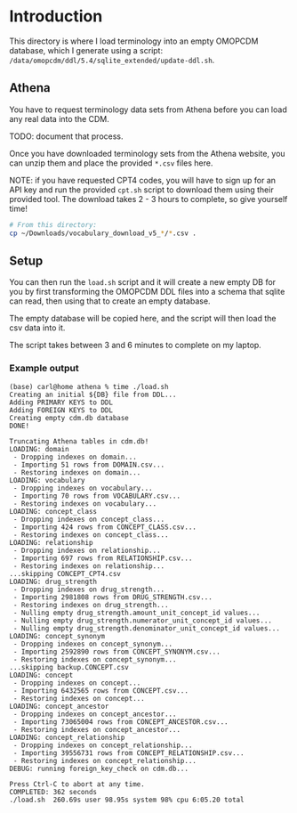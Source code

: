 # Introduction
This directory is where I load terminology into an empty OMOPCDM database, which I generate using a script: `/data/omopcdm/ddl/5.4/sqlite_extended/update-ddl.sh`.

## Athena
You have to request terminology data sets from Athena before you can load any real data into the CDM.

TODO: document that process.

Once you have downloaded terminology sets from the Athena website, you can unzip them and place the provided `*.csv` files here.

NOTE: if you have requested CPT4 codes, you will have to sign up for an API key and run the provided `cpt.sh` script to download them using their provided tool.  The download takes 2 - 3 hours to complete, so give yourself time!

```sh
# From this directory:
cp ~/Downloads/vocabulary_download_v5_*/*.csv .
```

## Setup
You can then run the `load.sh` script and it will create a new empty DB for you by first transforming the OMOPCDM DDL files into a schema that sqlite can read, then using that to create an empty database.

The empty database will be copied here, and the script will then load the csv data into it.

The script takes between 3 and 6 minutes to complete on my laptop.

### Example output

```
(base) carl@home athena % time ./load.sh
Creating an initial ${DB} file from DDL...
Adding PRIMARY KEYS to DDL
Adding FOREIGN KEYS to DDL
Creating empty cdm.db database
DONE!

Truncating Athena tables in cdm.db!
LOADING: domain
 - Dropping indexes on domain...
 - Importing 51 rows from DOMAIN.csv...
 - Restoring indexes on domain...
LOADING: vocabulary
 - Dropping indexes on vocabulary...
 - Importing 70 rows from VOCABULARY.csv...
 - Restoring indexes on vocabulary...
LOADING: concept_class
 - Dropping indexes on concept_class...
 - Importing 424 rows from CONCEPT_CLASS.csv...
 - Restoring indexes on concept_class...
LOADING: relationship
 - Dropping indexes on relationship...
 - Importing 697 rows from RELATIONSHIP.csv...
 - Restoring indexes on relationship...
...skipping CONCEPT_CPT4.csv
LOADING: drug_strength
 - Dropping indexes on drug_strength...
 - Importing 2981808 rows from DRUG_STRENGTH.csv...
 - Restoring indexes on drug_strength...
 - Nulling empty drug_strength.amount_unit_concept_id values...
 - Nulling empty drug_strength.numerator_unit_concept_id values...
 - Nulling empty drug_strength.denominator_unit_concept_id values...
LOADING: concept_synonym
 - Dropping indexes on concept_synonym...
 - Importing 2592890 rows from CONCEPT_SYNONYM.csv...
 - Restoring indexes on concept_synonym...
...skipping backup.CONCEPT.csv
LOADING: concept
 - Dropping indexes on concept...
 - Importing 6432565 rows from CONCEPT.csv...
 - Restoring indexes on concept...
LOADING: concept_ancestor
 - Dropping indexes on concept_ancestor...
 - Importing 73065004 rows from CONCEPT_ANCESTOR.csv...
 - Restoring indexes on concept_ancestor...
LOADING: concept_relationship
 - Dropping indexes on concept_relationship...
 - Importing 39556731 rows from CONCEPT_RELATIONSHIP.csv...
 - Restoring indexes on concept_relationship...
DEBUG: running foreign_key_check on cdm.db...

Press Ctrl-C to abort at any time.
COMPLETED: 362 seconds
./load.sh  260.69s user 98.95s system 98% cpu 6:05.20 total
```
